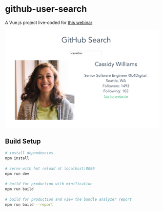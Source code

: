 # github-user-search

A Vue.js project live-coded for [this webinar](https://www.shopify.com/partners/blog/free-webinar-vue-js-from-the-backend-building-a-robust-front-end-to-compliment-your-backend)

![screenshot](screenshot.png)

## Build Setup

``` bash
# install dependencies
npm install

# serve with hot reload at localhost:8080
npm run dev

# build for production with minification
npm run build

# build for production and view the bundle analyzer report
npm run build --report
```
